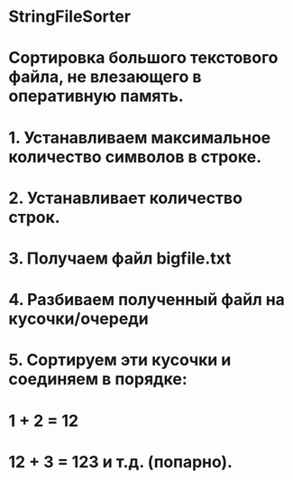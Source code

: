 # StringFileSorter

# Сортировка большого текстового файла, не влезающего в оперативную память. 
# 1. Устанавливаем максимальное количество символов в строке.
# 2. Устанавливает количество строк.
# 3. Получаем файл bigfile.txt
# 4. Разбиваем полученный файл на кусочки/очереди
# 5. Сортируем эти кусочки и соединяем в порядке: 
#     1 + 2 = 12
#     12 + 3 = 123 и т.д. (попарно).


